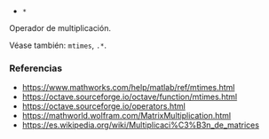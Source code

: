- `*`

Operador de multiplicación.

Véase también: `mtimes`, `.*`.

### Referencias

- https://www.mathworks.com/help/matlab/ref/mtimes.html
- https://octave.sourceforge.io/octave/function/mtimes.html
- https://octave.sourceforge.io/operators.html
- https://mathworld.wolfram.com/MatrixMultiplication.html
- https://es.wikipedia.org/wiki/Multiplicaci%C3%B3n_de_matrices

